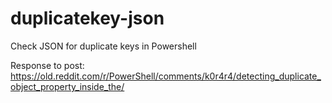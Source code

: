 # duplicatekey-json
Check JSON for duplicate keys in Powershell

Response to post: https://old.reddit.com/r/PowerShell/comments/k0r4r4/detecting_duplicate_object_property_inside_the/
